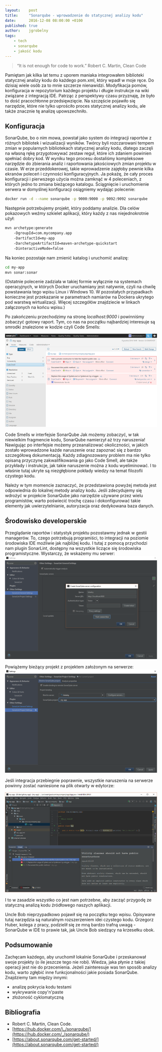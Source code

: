 ```yaml
---
layout:    post
title:     "Sonarqube - wprowadzenie do statycznej analizy kodu"
date:      2016-12-08 08:00:00 +0100
published: true
author:    jgrobelny
tags:
    - tech
    - sonarqube
    - jakość kodu
---
```


> “It is not enough for code to work.” Robert C. Martin, Clean Code

Pamiętam jak kilka lat temu z uporem maniaka integrowałem biblioteki statycznej analizy kodu do każdego pom.xml, który wpadł w moje ręce. Do dzisiaj wiele osób za to mnie szczerze nienawidzi. Modyfikacja pomów, konfiguracja w repozytorium każdego projektu i długie instrukcje na wiki związane z integracją IDE. Patrząc z perspektywy czasu przyznaję, że było to dość pracochłonne przedsięwzięcie. Na szczęście pojawiło się narzędzie, które nie tylko uprościło proces statycznej analizy kodu, ale także znacznie tę analizę upowszechniło.

## Konfiguracja

SonarQube, bo o nim mowa, powstał jako system do integracji raportów z różnych bibliotek i wizualizacji wyników. Twórcy byli rozczarowani tempem zmian w popularnych bibliotekach statycznej analizy kodu, dlatego zaczęli na własną rękę przygotowywać zestaw reguł, które ich zdaniem powinien spełniać dobry kod. W wyniku tego procesu dostaliśmy kompleksowe narzędzie do zbierania analiz i raportowania jakościowych zmian projektu w czasie.
W erze przeddokerowej, takie wprowadzenie zajęłoby pewnie kilka ekranów poleceń i czynności konfiguracyjnych. Ja pokażę, że cały proces konfiguracji i pierwszego użycia można zamknąć w 4 poleceniach, z których jedno to zmiana bieżącego katalogu.
Ściągnięcie i uruchomienie serwera w domyślnej konfiguracji osiągniemy wydając polecenie:

```bash
docker run -d --name sonarqube -p 9000:9000 -p 9092:9092 sonarqube
```

Następnie potrzebujemy projekt, który poddamy analizie. Dla celów pokazowych weźmy szkielet aplikacji, który każdy z nas niejednokrotnie użył:

```bash
mvn archetype:generate
    -DgroupId=com.mycompany.app
    -DartifactId=my-app
    -DarchetypeArtifactId=maven-archetype-quickstart
    -DinteractiveMode=false
```

Na koniec pozostaje nam zmienić katalog i uruchomić analizę:

```bash
cd my-app
mvn sonar:sonar
```

(Ostatnie polecenie zadziała w takiej formie wyłącznie na systemach operacyjnych, w których Docker uruchamiany jest natywnie, czyli na chwilę powstawania tego wpisu Linux i Windows 10. W pozostałych przypadkach konieczne jest przekazanie w parametrach namiarów na Dockera ukrytego pod warstwą wirtualizacji. Więcej szczegółów znajdziecie w linkach załączonych na końcu wpisu.)

Po zakończeniu przechodzimy na stronę *localhost:9000* i powinniśmy zobaczyć gotowy raport. Tym, co nas na początku najbardziej interesuje są smrodki znalezione w kodzie czyli Code Smells:

![SonarQube](/assets/img/posts/2016-12-08-sonarqube-wprowadzenie-do-statycznej-analizy-kodu/1.png)

Code Smells w interfejsie SonarQube
Jak możemy zobaczyć, w tak niewielkim fragmencie kodu, SonarQube namierzył aż trzy naruszenia! Nawigując po interfejsie możemy przeanalizować okoliczności, w jakich zostało wprowadzone każde naruszenie oraz zapoznać się z bardzo szczegółową dokumentacją. Każdy zdiagnozowany problem ma nie tylko opisaną przyczynę zakwalifikowania go jako Code Smell, ale także przykłady i instrukcje, jak takie naruszenie można z kodu wyeliminować. I to właśnie tutaj ukryte są niezgłębione pokłady wiedzy na temat filozofii czystego kodu.

Należy w tym momencie zaznaczyć, że przedstawiona powyżej metoda jest odpowiednia do lokalnej metody analizy kodu. Jeśli zdecydujemy się wdrożyć w projekcie SonarQube jako narzędzie używane przez wielu programistów, warto poświecić trochę czasu i dokonfigurować takie elementy jak uwierzytelnianie, autoryzacja oraz dedykowana baza danych.

## Środowisko developerskie
Przeglądanie raportów i statystyk projektu pozostawmy jednak w gestii managerów. To, czego potrzebują programiści, to integracji na poziomie środowiska IDE możliwie jak najbliżej kodu. I tutaj z pomocą przychodzi nam plugin SonarLint, dostępny na wszystkie liczące się środowiska programistyczne. Wystarczy, że wskażemy mu serwer:
![Konfiguracja IDE](/assets/img/posts/2016-12-08-sonarqube-wprowadzenie-do-statycznej-analizy-kodu/2.png)

Powiążemy bieżący projekt z projektem założonym na serwerze:
![SonarQube](/assets/img/posts/2016-12-08-sonarqube-wprowadzenie-do-statycznej-analizy-kodu/3.png)

Jeśli integracja przebiegnie poprawnie, wszystkie naruszenia na serwerze powinny zostać naniesione na plik otwarty w edytorze:

![SonarQube](/assets/img/posts/2016-12-08-sonarqube-wprowadzenie-do-statycznej-analizy-kodu/4.png)

I to w zasadzie wszystko co jest nam potrzebne, aby zacząć przygodę ze statyczną analizą kodu źródłowego naszych aplikacji.

Uncle Bob nieprzypadkowo pojawił się na początku tego wpisu. Opisywane tutaj narzędzia są naturalnym rozszerzeniem idei czystego kodu. Grzegorz Huber, kolega z pracy, podzielił się ze mną bardzo trafną uwagą - SonarQube w IDE to prawie tak, jak Uncle Bob siedzący na krzesełku obok.

## Podsumowanie
Zachęcam każdego, aby uruchomił lokalnie SonarQube i przeskanował swoje projekty (o ile jeszcze tego nie robi). Wiedza, jaka płynie z takiej operacji jest nie do przecenienia. Jeżeli zainteresuje was ten sposób analizy kodu, warto zgłębić inne funkcjonalności jakie posiada SonarQube. Znajdziemy tam między innymi:
- analizę pokrycia kodu testami
- wykrywanie copy'n'paste
- złożoność cyklomatyczną

## Bibliografia
- Robert C. Martin, Clean Code.
- [https://hub.docker.com/\_/sonarqube/](https://hub.docker.com/_/sonarqube/)
- [https://about.sonarqube.com/get-started/](https://about.sonarqube.com/get-started/)